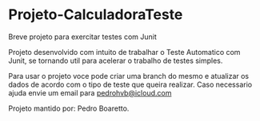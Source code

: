# Projeto-CalculadoraTeste
Breve projeto para exercitar testes com Junit

Projeto desenvolvido com intuito de trabalhar o Teste Automatico com Junit, se tornando util para acelerar o trabalho de testes simples.

Para usar o projeto voce pode criar uma branch do mesmo e atualizar os dados de acordo com o tipo de teste que queira realizar.
Caso necessario ajuda envie um email para pedrohvb@icloud.com

Projeto mantido por: Pedro Boaretto.
